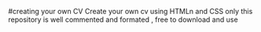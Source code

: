 #creating your own CV 
Create your own cv using HTMLn and CSS only
this repository is well commented and formated , free to download and use 

